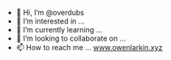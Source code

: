 - 👋 Hi, I’m @overdubs
- 👀 I’m interested in ...
- 🌱 I’m currently learning ...
- 💞️ I’m looking to collaborate on ...
- 📫 How to reach me ... www.owenlarkin.xyz

<!---
overdubs/overdubs is a ✨ special ✨ repository because its `README.md` (this file) appears on your GitHub profile.
You can click the Preview link to take a look at your changes.
--->
